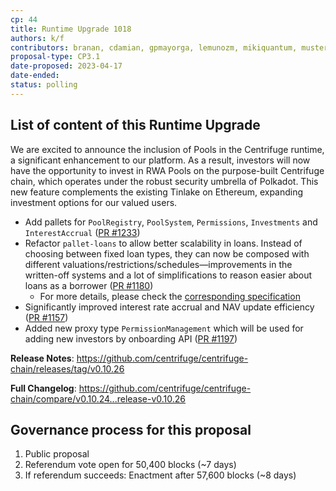 ```yaml
---
cp: 44
title: Runtime Upgrade 1018
authors: k/f
contributors: branan, cdamian, gpmayorga, lemunozm, mikiquantum, mustermeiszer, NunoAlexandre, offerijns, thea-leake, wischli
proposal-type: CP3.1
date-proposed: 2023-04-17
date-ended: 
status: polling
---
```


## List of content of this Runtime Upgrade

We are excited to announce the inclusion of Pools in the Centrifuge runtime, a significant enhancement to our platform. As a result, investors will now have the opportunity to invest in RWA Pools on the purpose-built Centrifuge chain, which operates under the robust security umbrella of Polkadot. This new feature complements the existing Tinlake on Ethereum, expanding investment options for our valued users.

* Add pallets for `PoolRegistry`, `PoolSystem`, `Permissions`, `Investments` and `InterestAccrual` ([PR #1233](https://github.com/centrifuge/centrifuge-chain/pull/1233))
* Refactor `pallet-loans` to allow better scalability in loans. Instead of choosing between fixed loan types, they can now be composed with different valuations/restrictions/schedules—improvements in the written-off systems and a lot of simplifications to reason easier about loans as a borrower ([PR #1180](https://github.com/centrifuge/centrifuge-chain/pull/1180))
    * For more details, please check the [corresponding specification](https://centrifuge.hackmd.io/2h9F9m45Qo2mIMZs9e6Z1Q?view)
* Significantly improved interest rate accrual and NAV update efficiency ([PR #1157](https://github.com/centrifuge/centrifuge-chain/pull/1157))
* Added new proxy type `PermissionManagement` which will be used for adding new investors by onboarding API ([PR #1197](https://github.com/centrifuge/centrifuge-chain/pull/1197))
  
**Release Notes**: https://github.com/centrifuge/centrifuge-chain/releases/tag/v0.10.26
  
**Full Changelog**: https://github.com/centrifuge/centrifuge-chain/compare/v0.10.24...release-v0.10.26

## Governance process for this proposal
1. Public proposal
2. Referendum vote open for 50,400 blocks (~7 days)
3. If referendum succeeds: Enactment after 57,600 blocks (~8 days)
